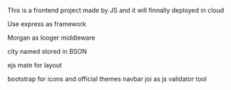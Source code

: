 This is a frontend project made by JS and it will finnally deployed in cloud

Use express as framework 

Morgan as looger middleware

city named stored in BSON

ejs mate for layout

bootstrap for icons and official themes navbar
joi as js validator tool 